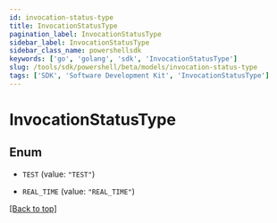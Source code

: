 ```yaml
---
id: invocation-status-type
title: InvocationStatusType
pagination_label: InvocationStatusType
sidebar_label: InvocationStatusType
sidebar_class_name: powershellsdk
keywords: ['go', 'golang', 'sdk', 'InvocationStatusType'] 
slug: /tools/sdk/powershell/beta/models/invocation-status-type
tags: ['SDK', 'Software Development Kit', 'InvocationStatusType']
---
```



# InvocationStatusType

## Enum


* `TEST` (value: `"TEST"`)

* `REAL_TIME` (value: `"REAL_TIME"`)


[[Back to top]](#) 

